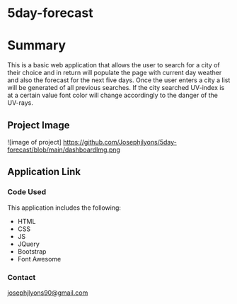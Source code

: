 # 5day-forecast

# Summary
This is a basic web application that allows the user to search for a city of their choice and in return will populate the page with current day weather and also the forecast for the next five days. Once the user enters a city a list will be generated of all previous searches. If the city searched UV-index is at a certain value font color will change accordingly to the danger of the UV-rays.

## Project Image

![image of project] https://github.com/Josephjlyons/5day-forecast/blob/main/dashboardImg.png

## Application Link



### Code Used
This application includes the following:

* HTML
* CSS
* JS
* JQuery
* Bootstrap
* Font Awesome


### Contact

josephjlyons90@gmail.com
